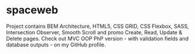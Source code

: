 # spaceweb
Project contains BEM Architecture, HTML5, CSS GRID, CSS Flexbox, SASS, Intersection Observer, Smooth Scroll and promo Create, Read, Update & Delete pages. Check out MVC OOP PhP version - with validation fields and database outputs - on my GitHub profile.
